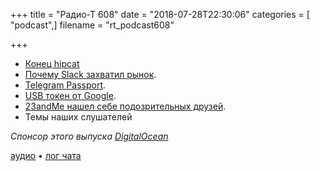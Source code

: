 +++
title = "Радио-Т 608"
date = "2018-07-28T22:30:06"
categories = [ "podcast",]
filename = "rt_podcast608"

+++

- [Конец hipcat](https://www.atlassian.com/blog/announcements/new-atlassian-slack-partnership)
- [Почему Slack захватил рынок](https://zapier.com/blog/slack-versus-hipchat/).
- [Telegram Passport](https://telegram.org/blog/passport).
- [USB токен от Google](https://www.digitaltrends.com/computing/google-titan-security-key-eliminates-passwords/).
- [23andMe нашел себе подозрительных друзей](https://www.scientificamerican.com/article/23andme-is-sharing-genetic-data-with-drug-giant/).
- Темы наших слушателей

*Спонсор этого выпуска [DigitalOcean](https://do.co/radiot)*


[аудио](https://cdn.radio-t.com/rt_podcast608.mp3) • [лог чата](http://chat.radio-t.com/logs/radio-t-608.html)
<audio src="https://cdn.radio-t.com/rt_podcast608.mp3" preload="none"></audio>
